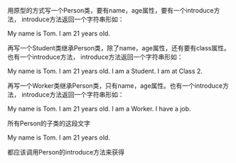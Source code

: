 用原型的方式写一个Person类，要有name，age属性，要有一个introduce方法，
introduce方法返回一个字符串形如：

My name is Tom. I am 21 years old.

再写一个Student类继承Person类，除了name，age属性，还有要有class属性。也有一个introduce方法，
introduce方法返回一个字符串形如：

My name is Tom. I am 21 years old. I am a Student. I am at Class 2.


再写一个Worker类继承Person类，只有name，age属性。也有一个introduce方法，
introduce方法返回一个字符串形如：

My name is Tom. I am 21 years old. I am a Worker. I have a job.


所有Person的子类的这段文字

My name is Tom. I am 21 years old.

都应该调用Person的introduce方法来获得